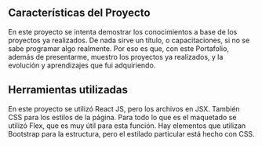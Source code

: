 ## Características del Proyecto 
En este proyecto se intenta demostrar los conocimientos a base de los proyectos ya realizados. De nada sirve un título, o capacitaciones, si no se sabe programar algo realmente. Por eso es que, con este Portafolio, además de presentarme, muestro los proyectos ya realizados, y la evolución y aprendizajes que fui adquiriendo. 
## Herramientas utilizadas 
En este proyecto se utilizó React JS, pero los archivos en JSX. También CSS para los estilos de la página. Para todo lo que es el maquetado se utilizó Flex, que es muy útil para esta función. 
Hay elementos que utilizan Bootstrap para la estructura, pero el estilado particular está hecho con CSS. 